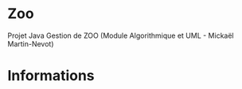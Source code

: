 # Zoo
Projet Java Gestion de ZOO (Module Algorithmique et UML - Mickaël Martin-Nevot)

# Informations
